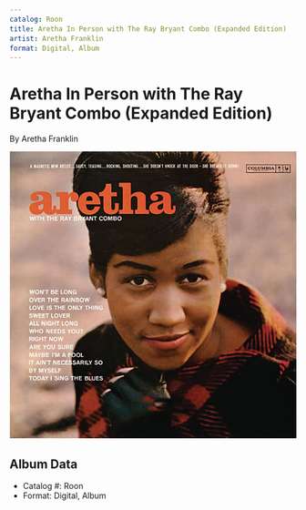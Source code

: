 ```yaml
---
catalog: Roon
title: Aretha In Person with The Ray Bryant Combo (Expanded Edition)
artist: Aretha Franklin
format: Digital, Album
---
```


# Aretha In Person with The Ray Bryant Combo (Expanded Edition)

By Aretha Franklin

![](../../assets/albumcovers/Aretha_Franklin-Aretha_In_Person_with_The_Ray_Bryant_Combo_Expanded_Edition.png)

## Album Data

- Catalog #: Roon
- Format: Digital, Album

